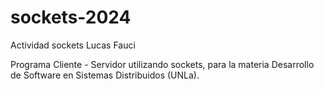 # sockets-2024
Actividad sockets Lucas Fauci

Programa Cliente - Servidor utilizando sockets, para la materia Desarrollo de Software en Sistemas Distribuidos (UNLa).
